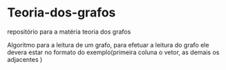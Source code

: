 # Teoria-dos-grafos
repositório para a matéria teoria dos grafos

Algoritmo para a leitura de um grafo, para efetuar a leitura do grafo ele devera estar no formato do exemplo(primeira coluna o vetor, as demais os adjacentes )